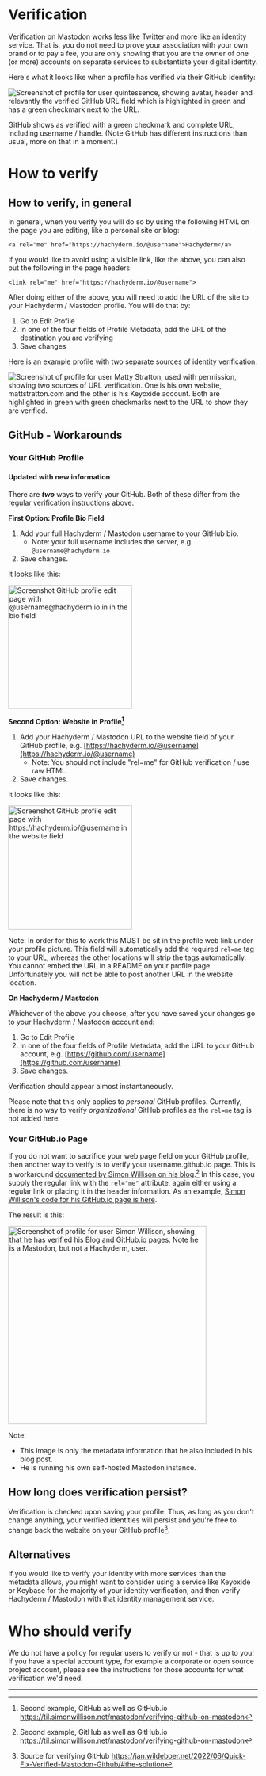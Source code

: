 # Verification

Verification on Mastodon works less like Twitter and more like an identity
service. That is, you do not need to prove your association with your own
brand or to pay a fee, you are only showing that you are the owner of one
(or more) accounts on separate services to substantiate your digital
identity.

Here's what it looks like when a profile has verified via their GitHub
identity:

<img src="assets/mastodon-verification-profile-quintessence.png"
     alt="Screenshot of profile for user quintessence, showing avatar, header
          and relevantly the verified GitHub URL field which is highlighted in
          green and has a green checkmark next to the URL." />

GitHub shows as verified with a green checkmark and complete URL,
including username / handle. (Note GitHub has different instructions than
usual, more on that in a moment.)

# How to verify

## How to verify, in general

In general, when you verify you will do so by using the following HTML on the
page you are editing, like a personal site or blog:

```
<a rel="me" href="https://hachyderm.io/@username">Hachyderm</a>
```

If you would like to avoid using a visible link, like the above, you can
also put the following in the page headers:

```
<link rel="me" href="https://hachyderm.io/@username">
```

After doing either of the above, you will need to add the URL of the site
to your Hachyderm / Mastodon profile. You will do that by:

1. Go to Edit Profile
2. In one of the four fields of Profile Metadata, add the URL of the
   destination you are verifying
3. Save changes

Here is an example profile with two separate sources of identity
verification:

<img src="assets/mastodon-verification-profile-matt-stratton.png"
     alt="Screenshot of profile for user Matty Stratton, used with permission,
          showing two sources of URL verification. One is his own website,
          mattstratton.com and the other is his Keyoxide account. Both are
          highlighted in green with green checkmarks next to the URL to show
          they are verified." />

## GitHub - Workarounds

### Your GitHub Profile

#### Updated with new information

There are **_two_** ways to verify your GitHub. Both of these differ from
the regular verification instructions above.

**First Option: Profile Bio Field**

1. Add your full Hachyderm / Mastodon username to your GitHub bio.
   * Note: your full username includes the server, e.g. `@username@hachyderm.io`
2. Save changes.

It looks like this:

<img src="assets/mastodon-github-verify-bio-field.png"
     alt="Screenshot GitHub profile edit page with @username@hachyderm.io in
     in the bio field"
     width="250" />

**Second Option: Website in Profile[^SimonWillison]**

1. Add your Hachyderm / Mastodon URL to the website field of your GitHub
   profile, e.g. [https://hachyderm.io/@username](https://hachyderm.io/@username)
   * Note: You should not include "rel=me" for GitHub verification / use raw HTML
2. Save changes.

It looks like this:

<img src="assets/mastodon-github-verify-website-field.png"
     alt="Screenshot GitHub profile edit page with
     https://hachyderm.io/@username in the website field"
     width="250" />

Note: In order for this to work this MUST be sit in the profile web link under your profile picture. This field will automatically add the required `rel=me` tag to your URL, whereas the other locations will strip the tags automatically. You cannot embed the URL in a README on your profile page. Unfortunately you will not be able to post another URL in the website location.

**On Hachyderm / Mastodon**

Whichever of the above you choose, after you have saved your changes go
to your Hachyderm / Mastodon account and:

1. Go to Edit Profile
2. In one of the four fields of Profile Metadata, add the URL to your
   GitHub account, e.g. [https://github.com/username](https://github.com/username)
3. Save changes.

Verification should appear almost instantaneously.

Please note that this only applies to _personal_ GitHub profiles. Currently, there is no way to verify _organizational_ GitHub profiles as the `rel=me`
tag is not added here.

### Your GitHub.io Page

If you do not want to sacrifice your web page field on your GitHub profile,
then another way to verify is to verify your username.github.io page.
This is a workaround [documented by Simon Willison on his blog](https://til.simonwillison.net/mastodon/verifying-github-on-mastodon).[^SimonWillison]
In this case, you supply the regular link with the `rel="me"` attribute,
again either using a regular link or placing it in the header information.
As an example, [Simon Willison's code for his GitHub.io page is here](https://github.com/simonw/simonw.github.com/blob/main/index.html).

The result is this:

<img src="assets/mastodon-verification-profile-simon-willison.png"
     alt="Screenshot of profile for user Simon Willison, showing that
          he has verified his Blog and GitHub.io pages. Note he is a
          Mastodon, but not a Hachyderm, user." 
     width="400" />

Note: 

* This image is only the metadata information that he also included in his
blog post.
* He is running his own self-hosted Mastodon instance.

          
## How long does verification persist?

Verification is checked upon saving your profile. Thus, as long as you
don't change anything, your verified identities will persist and you're
free to change back the website on your GitHub profile[^JWildeboer]. 

## Alternatives

If you would like to verify your identity with more services than the
metadata allows, you might want to consider using a service like
Keyoxide or Keybase for the majority of your identity verification, and
then verify Hachyderm / Mastodon with that identity management service.

# Who should verify

We do not have a policy for regular users to verify or not - that is up to
you! If you have a special account type, for example a corporate or open
source project account, please see the instructions for those accounts
for what verification we'd need.

---

[^JWildeboer]: Source for verifying GitHub <https://jan.wildeboer.net/2022/06/Quick-Fix-Verified-Mastodon-Github/#the-solution>

[^SimonWillison]: Second example, GitHub as well as GitHub.io <https://til.simonwillison.net/mastodon/verifying-github-on-mastodon>
